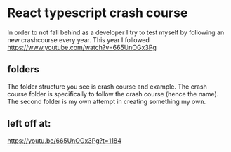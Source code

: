 # React typescript crash course
In order to not fall behind as a developer I try to test myself by following an new crashcourse every year. This year I followed https://www.youtube.com/watch?v=665UnOGx3Pg

## folders
The folder structure you see is crash course and example.
The crash course folder is specifically to follow the crash course (hence the name). The second folder is my own attempt in creating something my own.

## left off at:
https://youtu.be/665UnOGx3Pg?t=1184
